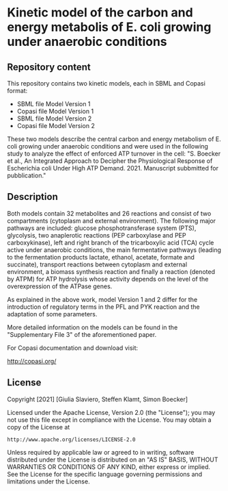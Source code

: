 # Kinetic model of the carbon and energy metabolis of E. coli growing under anaerobic conditions

## Repository content 

This repository contains two kinetic models, each in SBML and Copasi format:

- SBML file Model Version 1
- Copasi file Model Version 1
- SBML file Model Version 2
- Copasi file Model Version 2

These two models describe the central carbon and energy metabolism of E. coli growing under anaerobic conditions and were used in the following study to analyze the effect of enforced ATP turnover in the cell: 
"S. Boecker et al., An Integrated Approach to Decipher the Physiological Response of Escherichia coli Under High ATP Demand. 2021. Manuscript subbmitted for pubblication."

## Description
Both models contain 32 metabolites and 26 reactions and consist of two compartments (cytoplasm and external environment). The following major pathways are included: glucose phosphotransferase system (PTS), glycolysis, two anaplerotic reactions (PEP carboxylase and PEP carboxykinase), left and right branch of the tricarboxylic acid (TCA) cycle active under anaerobic conditions, the main fermentative pathways (leading to the fermentation products lactate, ethanol, acetate, formate and succinate), transport reactions between cytoplasm and external environment, a biomass synthesis reaction and finally a reaction (denoted by ATPM) for ATP hydrolysis whose activity depends on the level of the overexpression of the ATPase genes. 

As explained in the above work, model Version 1 and 2 differ for the introduction of regulatory terms in the PFL and PYK reaction and the adaptation of some parameters. 

More detailed information on the models can be found in the "Supplementary File 3" of the aforementioned paper. 


For Copasi documentation and download visit: 

http://copasi.org/

 

## License
Copyright [2021] [Giulia Slaviero, Steffen Klamt, Simon Boecker]

Licensed under the Apache License, Version 2.0 (the "License");
you may not use this file except in compliance with the License.
You may obtain a copy of the License at

    http://www.apache.org/licenses/LICENSE-2.0

Unless required by applicable law or agreed to in writing, software
distributed under the License is distributed on an "AS IS" BASIS,
WITHOUT WARRANTIES OR CONDITIONS OF ANY KIND, either express or implied.
See the License for the specific language governing permissions and
limitations under the License.


